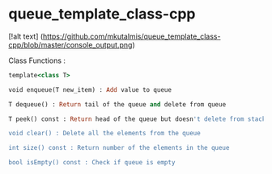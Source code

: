 # queue_template_class-cpp

[!alt text] (https://github.com/mkutalmis/queue_template_class-cpp/blob/master/console_output.png)


Class Functions :

```ruby
template<class T>

void enqueue(T new_item) : Add value to queue

T dequeue() : Return tail of the queue and delete from queue

T peek() const : Return head of the queue but doesn't delete from stack

void clear() : Delete all the elements from the queue

int size() const : Return number of the elements in the queue

bool isEmpty() const : Check if queue is empty
```
